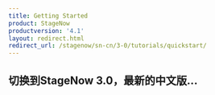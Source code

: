 ```yaml
---
title: Getting Started
product: StageNow
productversion: '4.1'
layout: redirect.html
redirect_url: /stagenow/sn-cn/3-0/tutorials/quickstart/
---
```


## 切换到StageNow 3.0，最新的中文版...
